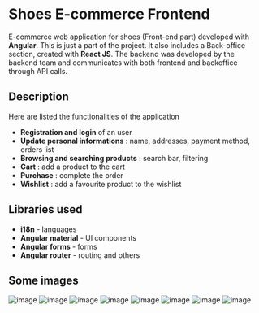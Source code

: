 # Shoes E-commerce Frontend
E-commerce web application for shoes (Front-end part) developed with **Angular**. This is just a part of the project. It also includes a Back-office section, created with **React JS**. The backend was developed by the backend team and communicates with both frontend and backoffice through API calls.

## Description
Here are listed the functionalities of the application

- **Registration and login** of an user
- **Update personal informations** : name, addresses, payment method, orders list
- **Browsing and searching products** : search bar, filtering
- **Cart** : add a product to the cart
- **Purchase** : complete the order
- **Wishlist** : add a favourite product to the wishlist

## Libraries used

- **i18n** - languages
- **Angular material** - UI components
- **Angular forms** - forms
- **Angular router** - routing
and others

## Some images
![image](https://github.com/StonesCutter/Shoes-Ecommerce-Frontend/assets/56195722/92978379-6c59-4995-9df2-94dc2853c00b)
![image](https://github.com/StonesCutter/Shoes-Ecommerce-Frontend/assets/56195722/cf74a371-8897-4980-9d4e-20f217207778)
![image](https://github.com/StonesCutter/Shoes-Ecommerce-Frontend/assets/56195722/7e23ed07-d70b-491c-b544-7ec99ce84e06)
![image](https://github.com/StonesCutter/Shoes-Ecommerce-Frontend/assets/56195722/1c842ab1-788d-4614-8eeb-0aacc552671b)
![image](https://github.com/StonesCutter/Shoes-Ecommerce-Frontend/assets/56195722/46d7c060-3bda-4d5a-bf32-c78bc3aded5c)
![image](https://github.com/StonesCutter/Shoes-Ecommerce-Frontend/assets/56195722/e0f838d0-a10c-4f47-b0f2-66a4a74c7214)
![image](https://github.com/StonesCutter/Shoes-Ecommerce-Frontend/assets/56195722/3e7b4c63-ef0d-48c7-9da0-7cc585d3a84d)
![image](https://github.com/StonesCutter/Shoes-Ecommerce-Frontend/assets/56195722/2d8dbbbe-6a40-49dc-802c-686aed725a58)







